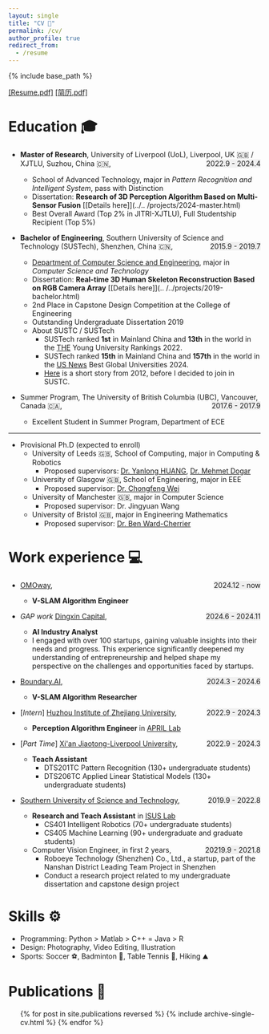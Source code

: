 ```yaml
---
layout: single
title: "CV 📑"
permalink: /cv/
author_profile: true
redirect_from:
  - /resume
---
```


{% include base_path %}

[[Resume.pdf]](https://drive.google.com/file/d/1tV_HWoPmH-wsyAeUMnmPxYyeKQkzrKXr/preview)
[[简历.pdf]](https://drive.google.com/file/d/1E2BlLuXIvtUrV_0oL_njYSsOqR9UlG1u/preview)

Education 🎓
======
* **Master of Research**, University of Liverpool (UoL), Liverpool, UK 🇬🇧 / XJTLU, Suzhou, China 🇨🇳, <span 
  style="float: right; background-color: #f0f0f0;">2022.9 - 2024.4</span>
  * School of Advanced Technology, major in _Pattern Recognition and Intelligent System_, pass with Distinction 
  * Dissertation: **Research of 3D Perception Algorithm Based on Multi-Sensor Fusion** [[Details here]](../..
    /projects/2024-master.html)
  * Best Overall Award (Top 2% in JITRI-XJTLU), Full Studentship Recipient (Top 5%)


* **Bachelor of Engineering**, Southern University of Science and Technology (SUSTech), Shenzhen, China 🇨🇳, <span 
  style="float: right; background-color: #f0f0f0;">2015.9 - 2019.7</span>
  * [Department of Computer Science and Engineering](https://cse.sustech.edu.cn/en), major in _Computer Science and Technology_
  * Dissertation: **Real-time 3D Human Skeleton Reconstruction Based on RGB Camera Array** [[Details here]](..
    /../projects/2019-bachelor.html)
  * 2nd Place in Capstone Design Competition at the College of Engineering
  * Outstanding Undergraduate Dissertation 2019
  * About SUSTC / SUSTech
    * SUSTech ranked **1st** in Mainland China and **13th** in the world in the [THE](https://www.timeshighereducation.com) Young University Rankings 2022.
    * SUSTech ranked **15th** in Mainland China and **157th** in the world in the [US News](https://www.timeshighereducation.com) Best Global Universities 2024.
    * [Here](https://www.nature.com/articles/nature.2012.10631) is a short story from 2012, before I decided to join in SUSTC. 

* Summer Program, The University of British Columbia (UBC), Vancouver, Canada 🇨🇦, <span style="float: right; 
  background-color: #f0f0f0;">2017.6 - 2017.9</span>
  * Excellent Student in Summer Program, Department of ECE

-----
* Provisional Ph.D (expected to enroll)
  * University of Leeds 🇬🇧, School of Computing, major in Computing & Robotics
    * Proposed supervisors: [Dr. Yanlong HUANG](https://eps.leeds.ac.uk/computing/staff/8178/dr-yanlong-huang), [Dr. Mehmet Dogar](https://eps.leeds.ac.uk/computing/staff/743/dr-mehmet-dogar)
  * University of Glasgow 🇬🇧, School of Engineering, major in EEE
    * Proposed supervisor: [Dr. Chongfeng Wei](https://www.gla.ac.uk/schools/engineering/staff/chongfengwei/)
  * University of Manchester 🇬🇧, major in Computer Science
    * Proposed supervisor: Dr. Jingyuan Wang
  * University of Bristol 🇬🇧, major in Engineering Mathematics
    * Proposed supervisor: [Dr. Ben Ward-Cherrier](https://www.bristol.ac.uk/people/person/Ben-Ward-Cherrier-054a2ca1-4381-4f3d-892d-0492cd713e37/)


Work experience 💻 
======
* [OMOway](https://www.omoway.com/), <span style="float: right; background-color: #f0f0f0;">2024.12 - now</span>
  * **V-SLAM Algorithm Engineer**

* *GAP work* [Dingxin Capital](http://www.dingxin-capital.com), <span style="float: right; background-color: #f0f0f0;
  ">2024.6 - 2024.11</span>
  * **AI Industry Analyst**
  * I engaged with over 100 startups, gaining valuable insights into their needs and progress. This experience significantly deepened my understanding of entrepreneurship and helped shape my perspective on the challenges and opportunities faced by startups.

* [Boundary.AI](https://www.boundaryai.cn/en), <span style="float: right; background-color: #f0f0f0;">2024.3 - 2024.6</span>
  * **V-SLAM Algorithm Researcher**

* [*Intern*] [Huzhou Institute of Zhejiang University](http://hzi.zju.edu.cn), <span style="float: right; 
  background-color: 
  #f0f0f0;">2022.9 - 2024.3</span>
  * **Perception Algorithm Engineer** in [APRIL Lab](https://april.zju.edu.cn)

* [*Part Time*] [Xi'an Jiaotong-Liverpool University](https://www.xjtlu.edu.cn/en), <span style="float: right; background-color: #f0f0f0;">2022.9 - 2024.3</span>
  * **Teach Assistant**
    * DTS201TC Pattern Recognition (130+ undergraduate students)
    * DTS206TC Applied Linear Statistical Models (130+ undergraduate students)

* [Southern University of Science and Technology](https://www.sustech.edu.cn/en/), <span style="float: right; background-color: #f0f0f0;">2019.9 - 
  2022.8</span>
  * **Research and Teach Assistant** in [ISUS Lab](https://github.com/sustech-isus)
    * CS401 Intelligent Robotics (70+ undergraduate students)
    * CS405 Machine Learning (90+ undergraduate and graduate students)
  * Computer Vision Engineer, in first 2 years, <span style="float: right; background-color: #f0f0f0;">20219.9 - 2021.8</span>
    * Roboeye Technology (Shenzhen) Co., Ltd., a startup, part of the Nanshan District Leading Team Project in Shenzhen
    * Conduct a research project related to my undergraduate dissertation and capstone design project

[//]: # (* [*Intern*] Baker Tilly China Certified Public Accountants, <span style="float: right; background-color: #f0f0f0;">2018.5 - 2018.8</span>)

[//]: # (  * Due Diligence Analyst)
  
Skills ⚙️ 
======
* Programming: Python > Matlab > C++ = Java > R
* Design: Photography, Video Editing, Illustration
* Sports: Soccer ⚽️, Badminton 🏸, Table Tennis 🏓, Hiking ⛰️

Publications 📑 
======
  <ul>{% for post in site.publications reversed %}
    {% include archive-single-cv.html %}
  {% endfor %}</ul>